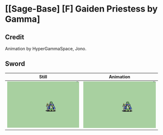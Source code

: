 # [\[Sage-Base\] \[F\] Gaiden Priestess by Gamma]

## Credit

Animation by HyperGammaSpace, Jono.
	
## Sword

| Still | Animation |
| :---: | :-------: |
| ![Sword still](./Sword_000.png) | ![Sword animation](./Sword.gif) |
